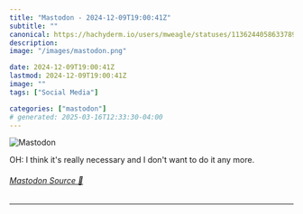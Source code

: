 ```yaml
---
title: "Mastodon - 2024-12-09T19:00:41Z"
subtitle: ""
canonical: https://hachyderm.io/users/mweagle/statuses/113624405863378946
description:
image: "/images/mastodon.png"

date: 2024-12-09T19:00:41Z
lastmod: 2024-12-09T19:00:41Z
image: ""
tags: ["Social Media"]

categories: ["mastodon"]
# generated: 2025-03-16T12:33:30-04:00
---
```

![Mastodon](/images/mastodon.png)

<p>OH: I think it&#39;s really necessary and I don&#39;t want to do it any more.</p>


###### [Mastodon Source 🐘](https://hachyderm.io/@mweagle/113624405863378946)

___
